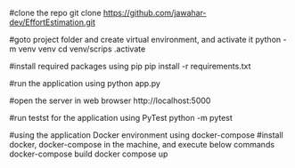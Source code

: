#clone the repo
git clone https://github.com/jawahar-dev/EffortEstimation.git

#goto project folder and create virtual environment, and activate it
python -m venv venv
cd venv/scrips
.activate

#install required packages using pip
pip install -r requirements.txt

#run the application using
python app.py

#open the server in web browser
http://localhost:5000 


#run testst for the application using PyTest
python -m pytest

#using the application Docker environment using docker-compose
#install docker, docker-compose in the machine, and execute below commands
docker-compose build
docker compose up